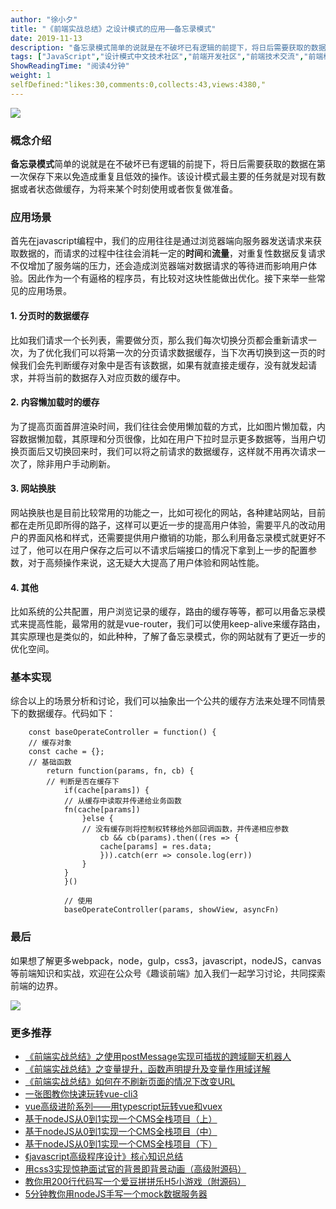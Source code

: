 ```yaml
---
author: "徐小夕"
title: "《前端实战总结》之设计模式的应用——备忘录模式"
date: 2019-11-13
description: "备忘录模式简单的说就是在不破坏已有逻辑的前提下，将日后需要获取的数据在第一次保存下来以免造成重复且低效的操作。该设计模式最主要的任务就是对现有数据或者状态做缓存，为将来某个时刻使用或者恢复做准备。 首先在javascript编程中，我们的应用往往是通过浏览器端向服务器发送请求来…"
tags: ["JavaScript","设计模式中文技术社区","前端开发社区","前端技术交流","前端框架教程","JavaScript 学习资源","CSS 技巧与最佳实践","HTML5 最新动态","前端工程师职业发展","开源前端项目","前端技术趋势"]
ShowReadingTime: "阅读4分钟"
weight: 1
selfDefined:"likes:30,comments:0,collects:43,views:4380,"
---
```

![](/images/jueJin/16e60513fb8ea9c.png)

### 概念介绍

**备忘录模式**简单的说就是在不破坏已有逻辑的前提下，将日后需要获取的数据在第一次保存下来以免造成重复且低效的操作。该设计模式最主要的任务就是对现有数据或者状态做缓存，为将来某个时刻使用或者恢复做准备。

### 应用场景

首先在javascript编程中，我们的应用往往是通过浏览器端向服务器发送请求来获取数据的，而请求的过程中往往会消耗一定的**时间**和**流量**，对重复性数据反复请求不仅增加了服务端的压力，还会造成浏览器端对数据请求的等待进而影响用户体验。因此作为一个有逼格的程序员，有比较对这块性能做出优化。接下来举一些常见的应用场景。

#### 1\. 分页时的数据缓存

比如我们请求一个长列表，需要做分页，那么我们每次切换分页都会重新请求一次，为了优化我们可以将第一次的分页请求数据缓存，当下次再切换到这一页的时候我们会先判断缓存对象中是否有该数据，如果有就直接走缓存，没有就发起请求，并将当前的数据存入对应页数的缓存中。

#### 2\. 内容懒加载时的缓存

为了提高页面首屏渲染时间，我们往往会使用懒加载的方式，比如图片懒加载，内容数据懒加载，其原理和分页很像，比如在用户下拉时显示更多数据等，当用户切换页面后又切换回来时，我们可以将之前请求的数据缓存，这样就不用再次请求一次了，除非用户手动刷新。

#### 3\. 网站换肤

网站换肤也是目前比较常用的功能之一，比如可视化的网站，各种建站网站，目前都在走所见即所得的路子，这样可以更近一步的提高用户体验，需要平凡的改动用户的界面风格和样式，还需要提供用户撤销的功能，那么利用备忘录模式就更好不过了，他可以在用户保存之后可以不请求后端接口的情况下拿到上一步的配置参数，对于高频操作来说，这无疑大大提高了用户体验和网站性能。

#### 4\. 其他

比如系统的公共配置，用户浏览记录的缓存，路由的缓存等等，都可以用备忘录模式来提高性能，最常用的就是vue-router，我们可以使用keep-alive来缓存路由，其实原理也是类似的，如此种种，了解了备忘录模式，你的网站就有了更近一步的优化空间。

### 基本实现

综合以上的场景分析和讨论，我们可以抽象出一个公共的缓存方法来处理不同情景下的数据缓存。代码如下：

```
    const baseOperateController = function() {
    // 缓存对象
    const cache = {};
    // 基础函数
        return function(params, fn, cb) {
        // 判断是否在缓存下
            if(cache[params]) {
            // 从缓存中读取并传递给业务函数
            fn(cache[params])
                }else {
                // 没有缓存则将控制权转移给外部回调函数，并传递相应参数
                    cb && cb(params).then((res => {
                    cache[params] = res.data;
                    })).catch(err => console.log(err))
                }
            }
            }()
            
            // 使用
            baseOperateController(params, showView, asyncFn)
```

### 最后

如果想了解更多webpack，node，gulp，css3，javascript，nodeJS，canvas等前端知识和实战，欢迎在公众号《趣谈前端》加入我们一起学习讨论，共同探索前端的边界。

![](/images/jueJin/16ba43b87c51361.png)

### 更多推荐

*   [《前端实战总结》之使用postMessage实现可插拔的跨域聊天机器人](https://juejin.cn/post/6844903989843066887 "https://juejin.cn/post/6844903989843066887")
*   [《前端实战总结》之变量提升，函数声明提升及变量作用域详解](https://juejin.cn/post/6844903985695080455 "https://juejin.cn/post/6844903985695080455")
*   [《前端实战总结》如何在不刷新页面的情况下改变URL](https://juejin.cn/post/6844903984222699527 "https://juejin.cn/post/6844903984222699527")
*   [一张图教你快速玩转vue-cli3](https://juejin.cn/post/6844903877133729799 "https://juejin.cn/post/6844903877133729799")
*   [vue高级进阶系列——用typescript玩转vue和vuex](https://juejin.cn/post/6844903831956897806 "https://juejin.cn/post/6844903831956897806")
*   [基于nodeJS从0到1实现一个CMS全栈项目（上）](https://juejin.cn/post/6844903952761225230 "https://juejin.cn/post/6844903952761225230")
*   [基于nodeJS从0到1实现一个CMS全栈项目（中）](https://juejin.im/editor/posts/5d8c7b66518825761b4c1e04 "https://juejin.im/editor/posts/5d8c7b66518825761b4c1e04")
*   [基于nodeJS从0到1实现一个CMS全栈项目（下）](https://juejin.cn/post/6844903955797901319 "https://juejin.cn/post/6844903955797901319")
*   [《javascript高级程序设计》核心知识总结](https://juejin.cn/post/6844903953671389191 "https://juejin.cn/post/6844903953671389191")
*   [用css3实现惊艳面试官的背景即背景动画（高级附源码）](https://juejin.cn/post/6844903950123188237 "https://juejin.cn/post/6844903950123188237")
*   [教你用200行代码写一个爱豆拼拼乐H5小游戏（附源码）](https://juejin.cn/post/6844903893961293831 "https://juejin.cn/post/6844903893961293831")
*   [5分钟教你用nodeJS手写一个mock数据服务器](https://juejin.cn/post/6844903937330380814 "https://juejin.cn/post/6844903937330380814")